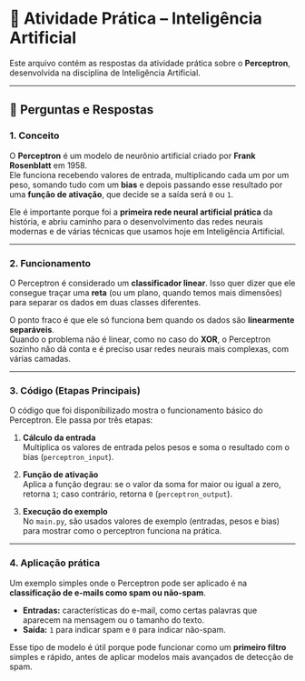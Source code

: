 # 📘 Atividade Prática – Inteligência Artificial  

Este arquivo contém as respostas da atividade prática sobre o **Perceptron**, desenvolvida na disciplina de Inteligência Artificial.  

---

## 📌 Perguntas e Respostas  

### 1. Conceito  
O **Perceptron** é um modelo de neurônio artificial criado por **Frank Rosenblatt** em 1958.  
Ele funciona recebendo valores de entrada, multiplicando cada um por um peso, somando tudo com um **bias** e depois passando esse resultado por uma **função de ativação**, que decide se a saída será `0` ou `1`.  

Ele é importante porque foi a **primeira rede neural artificial prática** da história, e abriu caminho para o desenvolvimento das redes neurais modernas e de várias técnicas que usamos hoje em Inteligência Artificial.  

---

### 2. Funcionamento  
O Perceptron é considerado um **classificador linear**. Isso quer dizer que ele consegue traçar uma **reta** (ou um plano, quando temos mais dimensões) para separar os dados em duas classes diferentes.  

O ponto fraco é que ele só funciona bem quando os dados são **linearmente separáveis**.  
Quando o problema não é linear, como no caso do **XOR**, o Perceptron sozinho não dá conta e é preciso usar redes neurais mais complexas, com várias camadas.  

---

### 3. Código (Etapas Principais)  
O código que foi disponibilizado mostra o funcionamento básico do Perceptron. Ele passa por três etapas:  

1. **Cálculo da entrada**  
   Multiplica os valores de entrada pelos pesos e soma o resultado com o bias (`perceptron_input`).  

2. **Função de ativação**  
   Aplica a função degrau: se o valor da soma for maior ou igual a zero, retorna `1`; caso contrário, retorna `0` (`perceptron_output`).  

3. **Execução do exemplo**  
   No `main.py`, são usados valores de exemplo (entradas, pesos e bias) para mostrar como o perceptron funciona na prática.  

---

### 4. Aplicação prática  
Um exemplo simples onde o Perceptron pode ser aplicado é na **classificação de e-mails como spam ou não-spam**.  

- **Entradas:** características do e-mail, como certas palavras que aparecem na mensagem ou o tamanho do texto.  
- **Saída:** `1` para indicar spam e `0` para indicar não-spam.  

Esse tipo de modelo é útil porque pode funcionar como um **primeiro filtro** simples e rápido, antes de aplicar modelos mais avançados de detecção de spam.  